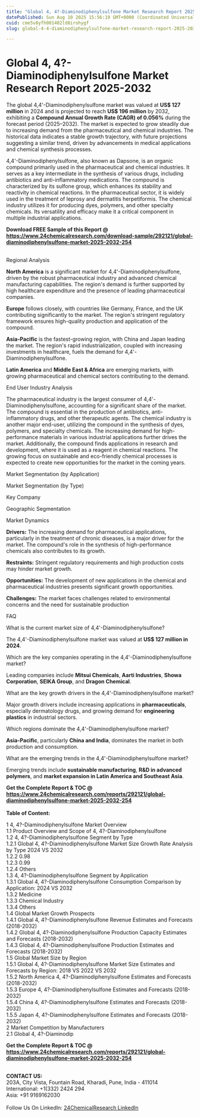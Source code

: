 ```yaml
---
title: "Global 4, 4?-Diaminodiphenylsulfone Market Research Report 2025-2032"
datePublished: Sun Aug 10 2025 15:56:19 GMT+0000 (Coordinated Universal Time)
cuid: cme5v8yfh001402ld8irohygf
slug: global-4-4-diaminodiphenylsulfone-market-research-report-2025-2032-1-1-1-1-1

---
```


# Global 4, 4?-Diaminodiphenylsulfone Market Research Report 2025-2032

<p>The global 4,4'-Diaminodiphenylsulfone market was valued at <strong>US$ 127 million</strong> in 2024 and is projected to reach <strong>US$ 196 million</strong> by 2032, exhibiting a <strong>Compound Annual Growth Rate (CAGR) of 0.056%</strong> during the forecast period (2025–2032). The market is expected to grow steadily due to increasing demand from the pharmaceutical and chemical industries. The historical data indicates a stable growth trajectory, with future projections suggesting a similar trend, driven by advancements in medical applications and chemical synthesis processes.</p><p>
</p><p>4,4'-Diaminodiphenylsulfone, also known as Dapsone, is an organic compound primarily used in the pharmaceutical and chemical industries. It serves as a key intermediate in the synthesis of various drugs, including antibiotics and anti-inflammatory medications. The compound is characterized by its sulfone group, which enhances its stability and reactivity in chemical reactions. In the pharmaceutical sector, it is widely used in the treatment of leprosy and dermatitis herpetiformis. The chemical industry utilizes it for producing dyes, polymers, and other specialty chemicals. Its versatility and efficacy make it a critical component in multiple industrial applications.</p><div><b>Download FREE Sample of this Report @ 
            <a href="https://www.24chemicalresearch.com/download-sample/292121/global-diaminodiphenylsulfone-market-2025-2032-254">
            https://www.24chemicalresearch.com/download-sample/292121/global-diaminodiphenylsulfone-market-2025-2032-254</a></b></div><br><p>
Regional Analysis</p><p>
</p><p><strong>North America</strong> is a significant market for 4,4'-Diaminodiphenylsulfone, driven by the robust pharmaceutical industry and advanced chemical manufacturing capabilities. The region's demand is further supported by high healthcare expenditure and the presence of leading pharmaceutical companies.</p><p>
</p><p><strong>Europe</strong> follows closely, with countries like Germany, France, and the UK contributing significantly to the market. The region's stringent regulatory framework ensures high-quality production and application of the compound.</p><p>
</p><p><strong>Asia-Pacific</strong> is the fastest-growing region, with China and Japan leading the market. The region's rapid industrialization, coupled with increasing investments in healthcare, fuels the demand for 4,4'-Diaminodiphenylsulfone.</p><p>
</p><p><strong>Latin America</strong> and <strong>Middle East &amp; Africa</strong> are emerging markets, with growing pharmaceutical and chemical sectors contributing to the demand.</p><p>
End User Industry Analysis</p><p>
</p><p>The pharmaceutical industry is the largest consumer of 4,4'-Diaminodiphenylsulfone, accounting for a significant share of the market. The compound is essential in the production of antibiotics, anti-inflammatory drugs, and other therapeutic agents. The chemical industry is another major end-user, utilizing the compound in the synthesis of dyes, polymers, and specialty chemicals. The increasing demand for high-performance materials in various industrial applications further drives the market. Additionally, the compound finds applications in research and development, where it is used as a reagent in chemical reactions. The growing focus on sustainable and eco-friendly chemical processes is expected to create new opportunities for the market in the coming years.</p><p>
Market Segmentation (by Application)</p><p>
</p><p>
Market Segmentation (by Type)</p><p>
</p><p>
Key Company</p><p>
</p><p>
Geographic Segmentation</p><p>
</p><p>
Market Dynamics</p><p>
</p><p><strong>Drivers:</strong> The increasing demand for pharmaceutical applications, particularly in the treatment of chronic diseases, is a major driver for the market. The compound's role in the synthesis of high-performance chemicals also contributes to its growth.</p><p>
</p><p><strong>Restraints:</strong> Stringent regulatory requirements and high production costs may hinder market growth.</p><p>
</p><p><strong>Opportunities:</strong> The development of new applications in the chemical and pharmaceutical industries presents significant growth opportunities.</p><p>
</p><p><strong>Challenges:</strong> The market faces challenges related to environmental concerns and the need for sustainable production</p><p>
FAQ</p><p>
What is the current market size of 4,4'-Diaminodiphenylsulfone?</p><p>
</p><p>The 4,4'-Diaminodiphenylsulfone market was valued at <strong>US$ 127 million in 2024</strong>.</p><p>
Which are the key companies operating in the 4,4'-Diaminodiphenylsulfone market?</p><p>
</p><p>Leading companies include <strong>Mitsui Chemicals</strong>, <strong>Aarti Industries</strong>, <strong>Showa Corporation</strong>, <strong>SEIKA Group</strong>, and <strong>Dragon Chemical</strong>.</p><p>
What are the key growth drivers in the 4,4'-Diaminodiphenylsulfone market?</p><p>
</p><p>Major growth drivers include increasing applications in <strong>pharmaceuticals</strong>, especially dermatology drugs, and growing demand for <strong>engineering plastics</strong> in industrial sectors.</p><p>
Which regions dominate the 4,4'-Diaminodiphenylsulfone market?</p><p>
</p><p><strong>Asia-Pacific</strong>, particularly <strong>China and India</strong>, dominates the market in both production and consumption.</p><p>
What are the emerging trends in the 4,4'-Diaminodiphenylsulfone market?</p><p>
</p><p>Emerging trends include <strong>sustainable manufacturing</strong>, <strong>R&amp;D in advanced polymers</strong>, and <strong>market expansion in Latin America and Southeast Asia</strong>.</p>

<div><b>Get the Complete Report & TOC @ 
            <a href="https://www.24chemicalresearch.com/reports/292121/global-diaminodiphenylsulfone-market-2025-2032-254">
            https://www.24chemicalresearch.com/reports/292121/global-diaminodiphenylsulfone-market-2025-2032-254</a></b></div><br>
            <b>Table of Content:</b><p>1 4, 4?-Diaminodiphenylsulfone Market Overview<br />
    1.1 Product Overview and Scope of 4, 4?-Diaminodiphenylsulfone<br />
    1.2 4, 4?-Diaminodiphenylsulfone Segment by Type<br />
        1.2.1 Global 4, 4?-Diaminodiphenylsulfone Market Size Growth Rate Analysis by Type 2024 VS 2032<br />
        1.2.2 0.98<br />
        1.2.3 0.99<br />
        1.2.4 Others<br />
    1.3 4, 4?-Diaminodiphenylsulfone Segment by Application<br />
        1.3.1 Global 4, 4?-Diaminodiphenylsulfone Consumption Comparison by Application: 2024 VS 2032<br />
        1.3.2 Medicine<br />
        1.3.3 Chemical Industry<br />
        1.3.4 Others<br />
    1.4 Global Market Growth Prospects<br />
        1.4.1 Global 4, 4?-Diaminodiphenylsulfone Revenue Estimates and Forecasts (2018-2032)<br />
        1.4.2 Global 4, 4?-Diaminodiphenylsulfone Production Capacity Estimates and Forecasts (2018-2032)<br />
        1.4.3 Global 4, 4?-Diaminodiphenylsulfone Production Estimates and Forecasts (2018-2032)<br />
    1.5 Global Market Size by Region<br />
        1.5.1 Global 4, 4?-Diaminodiphenylsulfone Market Size Estimates and Forecasts by Region: 2018 VS 2022 VS 2032<br />
        1.5.2 North America 4, 4?-Diaminodiphenylsulfone Estimates and Forecasts (2018-2032)<br />
        1.5.3 Europe 4, 4?-Diaminodiphenylsulfone Estimates and Forecasts (2018-2032)<br />
        1.5.4 China 4, 4?-Diaminodiphenylsulfone Estimates and Forecasts (2018-2032)<br />
        1.5.5 Japan 4, 4?-Diaminodiphenylsulfone Estimates and Forecasts (2018-2032)<br />
2 Market Competition by Manufacturers<br />
    2.1 Global 4, 4?-Diaminodip</p>

<div><b>Get the Complete Report & TOC @ 
            <a href="https://www.24chemicalresearch.com/reports/292121/global-diaminodiphenylsulfone-market-2025-2032-254">
            https://www.24chemicalresearch.com/reports/292121/global-diaminodiphenylsulfone-market-2025-2032-254</a></b></div><br>

<b>CONTACT US:</b><br>
            203A, City Vista, Fountain Road, Kharadi, Pune, India - 411014<br>
            International: +1(332) 2424 294<br>
            Asia: +91 9169162030 <br><br>
            Follow Us On LinkedIn: <a href="https://www.linkedin.com/company/24chemicalresearch/">24ChemicalResearch LinkedIn</a>